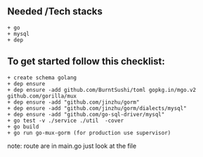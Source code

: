 ## Needed /Tech stacks
    + go
    + mysql
    + dep
    
## To get started follow this checklist:
    + create schema golang
    + dep ensure
    + dep ensure -add github.com/BurntSushi/toml gopkg.in/mgo.v2 github.com/gorilla/mux
    + dep ensure -add "github.com/jinzhu/gorm"
    + dep ensure -add "github.com/jinzhu/gorm/dialects/mysql"
    + dep ensure -add "github.com/go-sql-driver/mysql"
    + go test -v ./service ./util  -cover
    + go build
    + go run go-mux-gorm (for production use supervisor)

note: route are in main.go just look at the file
